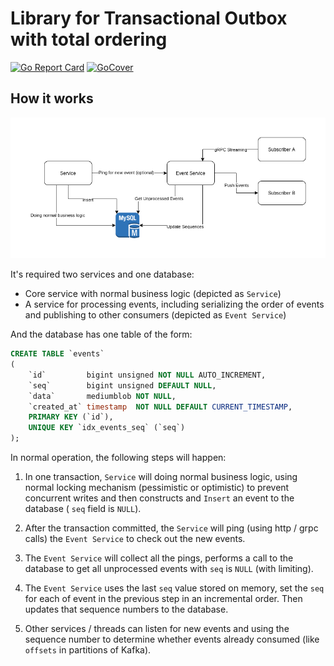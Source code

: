 # Library for Transactional Outbox with total ordering
[![Go Report Card](https://goreportcard.com/badge/github.com/quangtung97/eventx)](https://goreportcard.com/report/github.com/quangtung97/eventx)
[![GoCover](http://gocover.io/_badge/github.com/quangtung97/eventx)](http://gocover.io/github.com/quangtung97/eventx)

## How it works

![Overview](docs/Architecture.png)

It's required two services and one database:

* Core service with normal business logic (depicted as `Service`)
* A service for processing events, including serializing the order of events and publishing to other consumers (depicted
  as `Event Service`)

And the database has one table of the form:

```sql
CREATE TABLE `events`
(
    `id`         bigint unsigned NOT NULL AUTO_INCREMENT,
    `seq`        bigint unsigned DEFAULT NULL,
    `data`       mediumblob NOT NULL,
    `created_at` timestamp  NOT NULL DEFAULT CURRENT_TIMESTAMP,
    PRIMARY KEY (`id`),
    UNIQUE KEY `idx_events_seq` (`seq`)
);
```

In normal operation, the following steps will happen:

1. In one transaction, `Service` will doing normal business logic, using normal locking mechanism (pessimistic or
   optimistic) to prevent concurrent writes and then constructs and `Insert` an event to the database ( `seq` field
   is `NULL`).

2. After the transaction committed, the `Service` will ping (using http / grpc calls) the `Event Service` to check out
   the new events.

3. The `Event Service` will collect all the pings, performs a call to the database to get all unprocessed events
   with `seq` is `NULL` (with limiting).

4. The `Event Service` uses the last `seq` value stored on memory, set the `seq ` for each of event in the previous step
   in an incremental order. Then updates that sequence numbers to the database.

5. Other services / threads can listen for new events and using the sequence number to determine whether events already
   consumed (like `offsets` in partitions of Kafka).